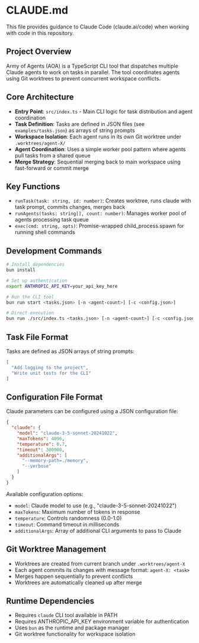 # CLAUDE.md

This file provides guidance to Claude Code (claude.ai/code) when working with code in this repository.

## Project Overview

Army of Agents (AOA) is a TypeScript CLI tool that dispatches multiple Claude agents to work on tasks in parallel. The tool coordinates agents using Git worktrees to prevent concurrent workspace conflicts.

## Core Architecture

- **Entry Point**: `src/index.ts` - Main CLI logic for task distribution and agent coordination
- **Task Definition**: Tasks are defined in JSON files (see `examples/tasks.json`) as arrays of string prompts
- **Workspace Isolation**: Each agent runs in its own Git worktree under `.worktrees/agent-X/`
- **Agent Coordination**: Uses a simple worker pool pattern where agents pull tasks from a shared queue
- **Merge Strategy**: Sequential merging back to main workspace using fast-forward or commit merge

## Key Functions

- `runTask(task: string, id: number)`: Creates worktree, runs claude with task prompt, commits changes, merges back
- `runAgents(tasks: string[], count: number)`: Manages worker pool of agents processing task queue
- `exec(cmd: string, opts)`: Promise-wrapped child_process.spawn for running shell commands

## Development Commands

```bash
# Install dependencies
bun install

# Set up authentication
export ANTHROPIC_API_KEY=your_api_key_here

# Run the CLI tool
bun run start <tasks.json> [-n <agent-count>] [-c <config.json>]

# Direct execution
bun run ./src/index.ts <tasks.json> [-n <agent-count>] [-c <config.json>]
```

## Task File Format

Tasks are defined as JSON arrays of string prompts:
```json
[
  "Add logging to the project",
  "Write unit tests for the CLI"
]
```

## Configuration File Format

Claude parameters can be configured using a JSON configuration file:
```json
{
  "claude": {
    "model": "claude-3-5-sonnet-20241022",
    "maxTokens": 4096,
    "temperature": 0.7,
    "timeout": 300000,
    "additionalArgs": [
      "--memory-path=./memory",
      "--verbose"
    ]
  }
}
```

Available configuration options:
- `model`: Claude model to use (e.g., "claude-3-5-sonnet-20241022")
- `maxTokens`: Maximum number of tokens in response
- `temperature`: Controls randomness (0.0-1.0)
- `timeout`: Command timeout in milliseconds
- `additionalArgs`: Array of additional CLI arguments to pass to Claude

## Git Worktree Management

- Worktrees are created from current branch under `.worktrees/agent-X`
- Each agent commits its changes with message format: `agent-X: <task>`
- Merges happen sequentially to prevent conflicts
- Worktrees are automatically cleaned up after merge

## Runtime Dependencies

- Requires `claude` CLI tool available in PATH
- Requires ANTHROPIC_API_KEY environment variable for authentication
- Uses `bun` as the runtime and package manager
- Git worktree functionality for workspace isolation